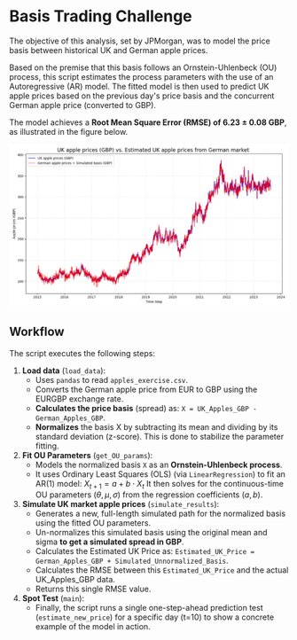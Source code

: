 # Basis Trading Challenge
The objective of this analysis, set by JPMorgan, was to model the price basis between historical UK and German apple prices.

Based on the premise that this basis follows an Ornstein-Uhlenbeck (OU) process, this script estimates the process parameters with the use of an Autoregressive (AR) model. 
The fitted model is then used to predict UK apple prices based on the previous day's price basis and the concurrent German apple price (converted to GBP).

The model achieves a **Root Mean Square Error (RMSE) of 6.23 $\pm$ 0.08 GBP**, as illustrated in the figure below.


![Result graph](/assets/Trading_prediction.png)
## Workflow
The script executes the following steps:
1. **Load data** (`load_data`):
   * Uses `pandas` to read `apples_exercise.csv`.
   * Converts the German apple price from EUR to GBP using the EURGBP exchange rate.
   * **Calculates the price basis** (spread) as: `X = UK_Apples_GBP - German_Apples_GBP`.
   * **Normalizes** the basis X by subtracting its mean and dividing by its standard deviation (z-score). This is done to stabilize the parameter fitting.
2. **Fit OU Parameters** (`get_OU_params`):
   * Models the normalized basis `X` as an **Ornstein-Uhlenbeck process**.
   * It uses Ordinary Least Squares (OLS) (via `LinearRegression`) to fit an AR(1) model:
     $X_{t+1} = a + b \cdot X_t$
     It then solves for the continuous-time OU parameters ($\theta, \mu, \sigma$) from the regression coefficients ($a, b$).
3. **Simulate UK market apple prices** (`simulate_results`):
   * Generates a new, full-length simulated path for the normalized basis using the fitted OU parameters.
   * Un-normalizes this simulated basis using the original mean and sigma **to get a simulated spread in GBP**.
   * Calculates the Estimated UK Price as: `Estimated_UK_Price = German_Apples_GBP + Simulated_Unnormalized_Basis`.
   * Calculates the RMSE between this `Estimated_UK_Price` and the actual UK_Apples_GBP data.
   * Returns this single RMSE value.
4. **Spot Test** (`main`):
   * Finally, the script runs a single one-step-ahead prediction test (`estimate_new_price`) for a specific day (t=10) to show a concrete example of the model in action.
